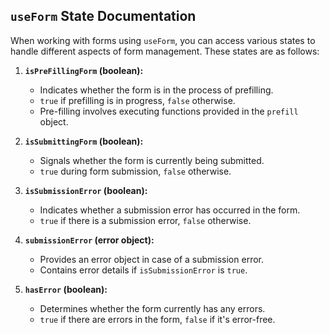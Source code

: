 

## `useForm` State Documentation

When working with forms using `useForm`, you can access various states to handle different aspects of form management. These states are as follows:

1. **`isPreFillingForm` (boolean):**
   - Indicates whether the form is in the process of prefilling.
   - `true` if prefilling is in progress, `false` otherwise.
   - Pre-filling involves executing functions provided in the `prefill` object.

2. **`isSubmittingForm` (boolean):**
   - Signals whether the form is currently being submitted.
   - `true` during form submission, `false` otherwise.

3. **`isSubmissionError` (boolean):**
   - Indicates whether a submission error has occurred in the form.
   - `true` if there is a submission error, `false` otherwise.

4. **`submissionError` (error object):**
   - Provides an error object in case of a submission error.
   - Contains error details if `isSubmissionError` is `true`.

5. **`hasError` (boolean):**
   - Determines whether the form currently has any errors.
   - `true` if there are errors in the form, `false` if it's error-free.
